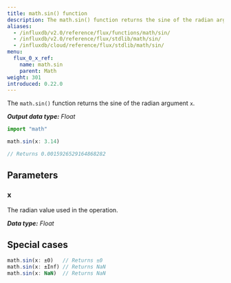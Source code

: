 ```yaml
---
title: math.sin() function
description: The math.sin() function returns the sine of the radian argument `x`.
aliases:
  - /influxdb/v2.0/reference/flux/functions/math/sin/
  - /influxdb/v2.0/reference/flux/stdlib/math/sin/
  - /influxdb/cloud/reference/flux/stdlib/math/sin/
menu:
  flux_0_x_ref:
    name: math.sin
    parent: Math
weight: 301
introduced: 0.22.0
---
```


The `math.sin()` function returns the sine of the radian argument `x`.

_**Output data type:** Float_

```js
import "math"

math.sin(x: 3.14)

// Returns 0.0015926529164868282
```

## Parameters

### x
The radian value used in the operation.

_**Data type:** Float_

## Special cases
```js
math.sin(x: ±0)   // Returns ±0
math.sin(x: ±Inf) // Returns NaN
math.sin(x: NaN)  // Returns NaN
```
